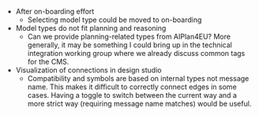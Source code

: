 - After on-boarding effort
  - Selecting model type could be moved to on-boarding
- Model types do not fit planning and reasoning
  - Can we provide planning-related types from AIPlan4EU? More generally, it may be something I could bring up in the technical integration working group where we already discuss common tags for the CMS.
- Visualization of connections in design studio
  - Compatibility and symbols are based on internal types not message
    name. This makes it difficult to correctly connect edges in some
    cases. Having a toggle to switch between the current way and a more
    strict way (requiring message name matches) would be useful.

